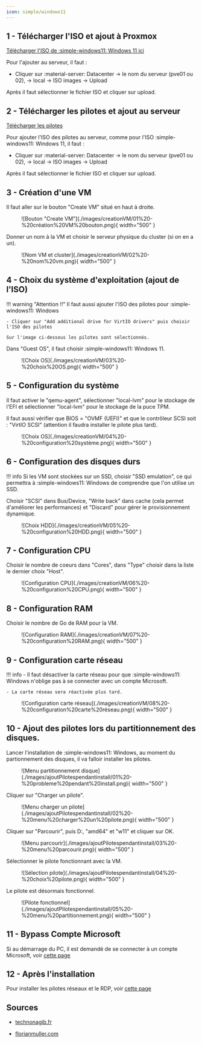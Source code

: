 ```yaml
---
icon: simple/windows11
---
```

## 1 - Télécharger l'ISO et ajout à Proxmox
[Télécharger l'ISO de :simple-windows11: Windows 11 ici](https://www.microsoft.com/fr-fr/software-download/windows11)

Pour l'ajouter au serveur, il faut :

- Cliquer sur :material-server: Datacenter -> le nom du serveur (pve01 ou 02), -> local -> ISO images -> Upload
  
Après il faut sélectionner le fichier ISO et cliquer sur upload.

## 2 - Télécharger les pilotes et ajout au serveur
[Télécharger les pilotes](https://fedorapeople.org/groups/virt/virtio-win/direct-downloads/latest-virtio/virtio-win.iso)

Pour ajouter l'ISO des pilotes au serveur, comme pour l'ISO :simple-windows11: Windows 11, il faut :

- Cliquer sur :material-server: Datacenter -> le nom du serveur (pve01 ou 02), -> local -> ISO images -> Upload

Après il faut sélectionner le fichier ISO et cliquer sur upload.

## 3 - Création d'une VM
Il faut aller sur le bouton "Create VM" situé en haut à droite.

<figure markdown="span">
  ![Bouton "Create VM"](./images/creationVM/01%20-%20création%20VM%20bouton.png){ width="500" }
</figure>

Donner un nom à la VM et choisir le serveur physique du cluster (si on en a un).

<figure markdown="span">
  ![Nom VM et cluster](./images/creationVM/02%20-%20nom%20vm.png){ width="500" }
</figure>

## 4 - Choix du système d'exploitation (ajout de l'ISO)

!!! warning "Attention !!"
    Il faut aussi ajouter l'ISO des pilotes pour :simple-windows11: Windows

    - Cliquer sur "Add additional drive for VirtIO drivers" puis choisir l'ISO des pilotes

    Sur l'image ci-dessous les pilotes sont sélectionnés.

Dans "Guest OS", il faut choisir :simple-windows11: Windows 11.

<figure markdown="span">
  ![Choix OS](./images/creationVM/03%20-%20choix%20OS.png){ width="500" }
</figure>

## 5 - Configuration du système
Il faut activer le "qemu-agent", sélectionner "local-lvm" pour le stockage de l'EFI et sélectionner "local-lvm" pour le stockage de la puce TPM.

Il faut aussi vérifier que BIOS = "OVMF (UEFI)" et que le contrôleur SCSI soit : "VirtIO SCSI" (attention il faudra installer le pilote plus tard).

<figure markdown="span">
  ![Choix OS](./images/creationVM/04%20-%20configuration%20système.png){ width="500" }
</figure>

## 6 - Configuration des disques durs
!!! info
    Si les VM sont stockées sur un SSD, choisir "SSD emulation", ce qui permettra à :simple-windows11: Windows de comprendre que l'on utilise un SSD.

Choisir "SCSI" dans Bus/Device, "Write back" dans cache (cela permet d'améliorer les performances) et "Discard" pour gérer le provisionnement dynamique.

<figure markdown="span">
  ![Choix HDD](./images/creationVM/05%20-%20configuration%20HDD.png){ width="500" }
</figure>

## 7 - Configuration CPU
Choisir le nombre de coeurs dans "Cores", dans "Type" choisir dans la liste le dernier choix "Host".
<figure markdown="span">
  ![Configuration CPU](./images/creationVM/06%20-%20configuration%20CPU.png){ width="500" }
</figure>

## 8 - Configuration RAM
Choisir le nombre de Go de RAM pour la VM.

<figure markdown="span">
  ![Configuration RAM](./images/creationVM/07%20-%20configuration%20RAM.png){ width="500" }
</figure>

## 9 - Configuration carte réseau
!!! info
    - Il faut désactiver la carte réseau pour que :simple-windows11: Windows n'oblige pas à se connecter avec un compte Microsoft.
    
    - La carte réseau sera réactivée plus tard.
<figure markdown="span">
  ![Configuration carte réseau](./images/creationVM/08%20-%20configuration%20carte%20réseau.png){ width="500" }
</figure>

## 10 - Ajout des pilotes lors du partitionnement des disques.
Lancer l'installation de :simple-windows11: Windows, au moment du partionnement des disques, il va falloir installer les pilotes.

<figure markdown="span">
  ![Menu partitionnement disque](./images/ajoutPilotespendantinstall/01%20-%20probleme%20pendant%20install.png){ width="500" }
</figure>

Cliquer sur "Charger un pilote".

<figure markdown="span">
  ![Menu charger un pilote](./images/ajoutPilotespendantinstall/02%20-%20menu%20charger%20un%20pilote.png){ width="500" }
</figure>

Cliquer sur "Parcourir", puis D:, "amd64" et "w11" et cliquer sur OK.

<figure markdown="span">
  ![Menu parcourir](./images/ajoutPilotespendantinstall/03%20-%20menu%20parcourir.png){ width="500" }
</figure>

Sélectionner le pilote fonctionnant avec la VM.

<figure markdown="span">
  ![Sélection pilote](./images/ajoutPilotespendantinstall/04%20-%20choix%20pilote.png){ width="500" }
</figure>

Le pilote est désormais fonctionnel.

<figure markdown="span">
  ![Pilote fonctionnel](./images/ajoutPilotespendantinstall/05%20-%20menu%20partitionnement.png){ width="500" }
</figure>

## 11 - Bypass Compte Microsoft
Si au démarrage du PC, il est demandé de se connecter à un compte Microsoft, voir [cette page](._bypassmicrosoft.md)

## 12 - Après l'installation
Pour installer les pilotes réseaux et le RDP, voir [cette page](._postinstallation.md)

## Sources
- [technonagib.fr](https://technonagib.fr/virtualiser-windows-11-proxmox-ve/)

- [florianmuller.com](https://florianmuller.com/install-windows-11-on-proxmox-7-0-13-with-tpm-2-0-chip-emulation)